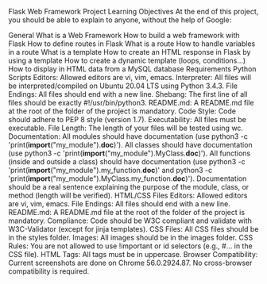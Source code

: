 Flask Web Framework Project
Learning Objectives
At the end of this project, you should be able to explain to anyone, without the help of Google:

General
What is a Web Framework
How to build a web framework with Flask
How to define routes in Flask
What is a route
How to handle variables in a route
What is a template
How to create an HTML response in Flask by using a template
How to create a dynamic template (loops, conditions…)
How to display in HTML data from a MySQL database
Requirements
Python Scripts
Editors: Allowed editors are vi, vim, emacs.
Interpreter: All files will be interpreted/compiled on Ubuntu 20.04 LTS using Python 3.4.3.
File Endings: All files should end with a new line.
Shebang: The first line of all files should be exactly #!/usr/bin/python3.
README.md: A README.md file at the root of the folder of the project is mandatory.
Code Style: Code should adhere to PEP 8 style (version 1.7).
Executability: All files must be executable.
File Length: The length of your files will be tested using wc.
Documentation:
All modules should have documentation (use python3 -c 'print(__import__("my_module").__doc__)').
All classes should have documentation (use python3 -c 'print(__import__("my_module").MyClass.__doc__)').
All functions (inside and outside a class) should have documentation (use python3 -c 'print(__import__("my_module").my_function.__doc__)' and python3 -c 'print(__import__("my_module").MyClass.my_function.__doc__)').
Documentation should be a real sentence explaining the purpose of the module, class, or method (length will be verified).
HTML/CSS Files
Editors: Allowed editors are vi, vim, emacs.
File Endings: All files should end with a new line.
README.md: A README.md file at the root of the folder of the project is mandatory.
Compliance: Code should be W3C compliant and validate with W3C-Validator (except for jinja templates).
CSS Files: All CSS files should be in the styles folder.
Images: All images should be in the images folder.
CSS Rules:
You are not allowed to use !important or id selectors (e.g., #... in the CSS file).
HTML Tags: All tags must be in uppercase.
Browser Compatibility: Current screenshots are done on Chrome 56.0.2924.87. No cross-browser compatibility is required.
